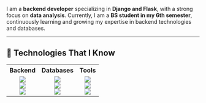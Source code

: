 

I am a **backend developer** specializing in **Django and Flask**, with a strong focus on **data analysis**. Currently, I am a **BS student in my 6th semester**, continuously learning and growing my expertise in backend technologies and databases.

---

## 🚀 Technologies That I Know

<table>
  <tr>
    <th>Backend</th>
    <th>Databases</th>
    <th>Tools</th>
  </tr>
  <tr>
    <td align="center">
      <img src="https://img.shields.io/badge/Django-092E20?style=for-the-badge&logo=django&logoColor=white">
      <br>
      <img src="https://img.shields.io/badge/Flask-000000?style=for-the-badge&logo=flask&logoColor=white">
      <br>
      <img src="https://img.shields.io/badge/Python-3776AB?style=for-the-badge&logo=python&logoColor=white">
    </td>
    <td align="center">
      <img src="https://img.shields.io/badge/SQLite-003B57?style=for-the-badge&logo=sqlite&logoColor=white">
      <br>
      <img src="https://img.shields.io/badge/MySQL-4479A1?style=for-the-badge&logo=mysql&logoColor=white">
      <br>
      <img src="https://img.shields.io/badge/PostgreSQL-336791?style=for-the-badge&logo=postgresql&logoColor=white">
    </td>
    <td align="center">
      <img src="https://img.shields.io/badge/VS%20Code-007ACC?style=for-the-badge&logo=visualstudiocode&logoColor=white">
      <br>
      <img src="https://img.shields.io/badge/PyCharm-000000?style=for-the-badge&logo=pycharm&logoColor=white">
      <br>
      <img src="https://img.shields.io/badge/Jupyter-F37626?style=for-the-badge&logo=jupyter&logoColor=white">
    </td>
  </tr>
</table>
